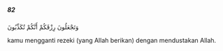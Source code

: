 ##### 82

<span class="ayah">وَتَجْعَلُونَ رِزْقَكُمْ أَنَّكُمْ تُكَذِّبُونَ</span>

<span class="ayah_translation">kamu mengganti rezeki (yang Allah berikan) dengan mendustakan Allah.</span>
